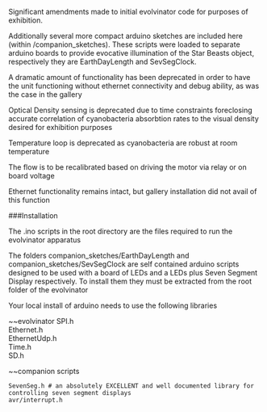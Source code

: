 Significant amendments made to initial evolvinator code for purposes of exhibition.

Additionally several more compact arduino sketches are included here (within /companion_sketches). These scripts were loaded to separate arduino boards to provide evocative illumination of the Star Beasts object, respectively they are EarthDayLength and SevSegClock.

A dramatic amount of functionality has been deprecated in order to have the unit functioning without ethernet connectivity and debug ability, as was the case in the gallery

Optical Density sensing is deprecated due to time constraints foreclosing accurate correlation of cyanobacteria absorbtion rates to the visual density desired for exhibition purposes

Temperature loop is deprecated as cyanobacteria are robust at room temperature

The flow is to be recalibrated based on driving the motor via relay or on board voltage

Ethernet functionality remains intact, but gallery installation did not avail of this function

###Installation

The .ino scripts in the root directory are the files required to run the evolvinator apparatus

The folders companion_sketches/EarthDayLength and companion_sketches/SevSegClock are self contained arduino scripts designed to be used with a board of LEDs and a LEDs plus Seven Segment Display respectively. To install them they must be extracted from the root folder of the evolvinator

Your local install of arduino needs to use the following libraries 

~~evolvinator
    SPI.h  
    Ethernet.h  
    EthernetUdp.h  
    Time.h  
    SD.h  

~~companion scripts

    SevenSeg.h # an absolutely EXCELLENT and well documented library for controlling seven segment displays  
    avr/interrupt.h  
